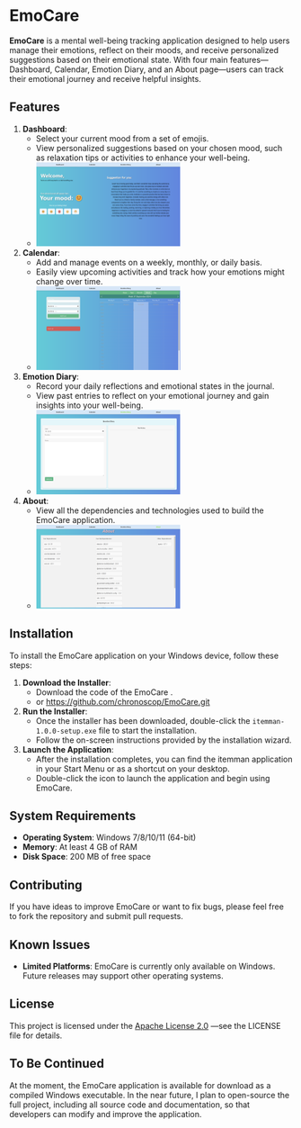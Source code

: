 # EmoCare

**EmoCare** is a mental well-being tracking application designed to help users manage their emotions, reflect on their moods, and receive personalized suggestions based on their emotional state. With four main features—Dashboard, Calendar, Emotion Diary, and an About page—users can track their emotional journey and receive helpful insights.

## Features

1. **Dashboard**:
   - Select your current mood from a set of emojis.
   - View personalized suggestions based on your chosen mood, such as relaxation tips or activities to enhance your well-being.
   - <img src="images\dashboard.png" alt="dashboard" style="zoom: 25%;" />
2. **Calendar**:
   - Add and manage events on a weekly, monthly, or daily basis.
   - Easily view upcoming activities and track how your emotions might change over time.
   - <img src="images\claendar.png" alt="claendar" style="zoom:25%;" />
3. **Emotion Diary**:
   - Record your daily reflections and emotional states in the journal.
   - View past entries to reflect on your emotional journey and gain insights into your well-being.
   - <img src="images\diary.png" alt="diary" style="zoom:25%;" />
4. **About**:
   - View all the dependencies and technologies used to build the EmoCare application.
   - <img src="images\about.png" alt="about" style="zoom:25%;" />

## Installation

To install the EmoCare application on your Windows device, follow these steps:

1. **Download the Installer**:
   - Download the code of the EmoCare .
   - or https://github.com/chronoscop/EmoCare.git
2. **Run the Installer**:
   - Once the installer has been downloaded, double-click the `itemman-1.0.0-setup.exe` file to start the installation.
   - Follow the on-screen instructions provided by the installation wizard.
3. **Launch the Application**:
   - After the installation completes, you can find the itemman application in your Start Menu or as a shortcut on your desktop.
   - Double-click the icon to launch the application and begin using EmoCare.

## System Requirements

- **Operating System**: Windows 7/8/10/11 (64-bit)
- **Memory**: At least 4 GB of RAM
- **Disk Space**: 200 MB of free space

## Contributing

If you have ideas to improve EmoCare or want to fix bugs, please feel free to fork the repository and submit pull requests.

## Known Issues

- **Limited Platforms**: EmoCare is currently only available on Windows. Future releases may support other operating systems.

## License

This project is licensed under the [Apache License 2.0](https://github.com/chronoscop/EmoCare/blob/main/LICENSE) —see the LICENSE file for details.   

## To Be Continued

At the moment, the EmoCare application is available for download as a compiled Windows executable. In the near future, I plan to open-source the full project, including all source code and documentation, so that developers can modify and improve the application.

